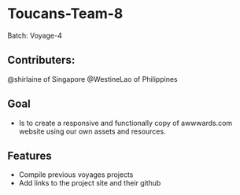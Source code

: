 # Toucans-Team-8
Batch: Voyage-4

## Contributers:
@shirlaine of Singapore
@WestineLao of Philippines

## Goal
* Is to create a responsive and functionally copy of awwwards.com website using our own assets and resources.

## Features
* Compile previous voyages projects
* Add links to the project site and their github

